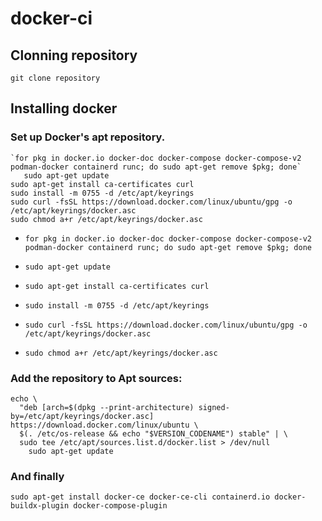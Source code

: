 # docker-ci
## Clonning repository
`git clone repository`

## Installing docker
### Set up Docker's apt repository.
~~~
`for pkg in docker.io docker-doc docker-compose docker-compose-v2 podman-docker containerd runc; do sudo apt-get remove $pkg; done`
   sudo apt-get update
sudo apt-get install ca-certificates curl
sudo install -m 0755 -d /etc/apt/keyrings
sudo curl -fsSL https://download.docker.com/linux/ubuntu/gpg -o /etc/apt/keyrings/docker.asc
sudo chmod a+r /etc/apt/keyrings/docker.asc
~~~

- `for pkg in docker.io docker-doc docker-compose docker-compose-v2 podman-docker containerd runc; do sudo apt-get remove $pkg; done`

- `sudo apt-get update`

- `sudo apt-get install ca-certificates curl`

- `sudo install -m 0755 -d /etc/apt/keyrings`

- `sudo curl -fsSL https://download.docker.com/linux/ubuntu/gpg -o /etc/apt/keyrings/docker.asc`

- `sudo chmod a+r /etc/apt/keyrings/docker.asc`

### Add the repository to Apt sources:
~~~
echo \
  "deb [arch=$(dpkg --print-architecture) signed-by=/etc/apt/keyrings/docker.asc] https://download.docker.com/linux/ubuntu \
  $(. /etc/os-release && echo "$VERSION_CODENAME") stable" | \
  sudo tee /etc/apt/sources.list.d/docker.list > /dev/null
    sudo apt-get update
~~~

### And finally
~~~
sudo apt-get install docker-ce docker-ce-cli containerd.io docker-buildx-plugin docker-compose-plugin
~~~
